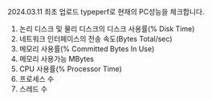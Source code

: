 2024.03.11 최초 업로드
typeperf로 현재의 PC성능을 체크합니다.
1. 논리 디스크 및 물리 디스크의 디스크 사용률(% Disk Time)
2. 네트워크 인터페이스의 전송 속도(Bytes Total/sec)
3. 메모리 사용률(% Committed Bytes In Use)
4. 메모리 사용가능 MBytes
5. CPU 사용률(% Processor Time)
6. 프로세스 수
7. 스레드 수
